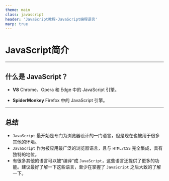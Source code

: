 ```yaml
---
theme: main
class: javascript
header: 'JavaScript教程-JavaScript编程语言'
marp: true
---
```

# JavaScript简介

---

## 什么是 JavaScript？

- **V8**
  Chrome、Opera 和 Edge 中的 JavaScript 引擎。

- **SpiderMonkey**
  Firefox 中的 JavaScript 引擎。

---

## 总结

- `JavaScript` 最开始是专门为浏览器设计的一门语言，但是现在也被用于很多其他的环境。
- `JavaScript` 作为被应用最广泛的浏览器语言，且与 `HTML/CSS` 完全集成，具有独特的地位。
- 有很多其他的语言可以被“编译”成 `JavaScript`，这些语言还提供了更多的功能。建议最好了解一下这些语言，至少在掌握了 `JavaScript` 之后大致的了解一下。
